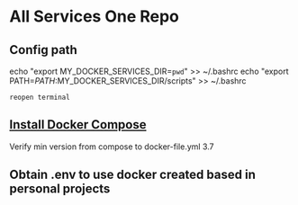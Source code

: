 # All Services One Repo

## Config path
echo "export MY_DOCKER_SERVICES_DIR=`pwd`" >> ~/.bashrc
echo "export PATH=$PATH:$MY_DOCKER_SERVICES_DIR/scripts" >> ~/.bashrc

`reopen terminal`

## [Install Docker Compose](https://docs.docker.com/compose/install/)
Verify min version from compose to docker-file.yml 3.7


## Obtain .env to use docker created based in personal projects

